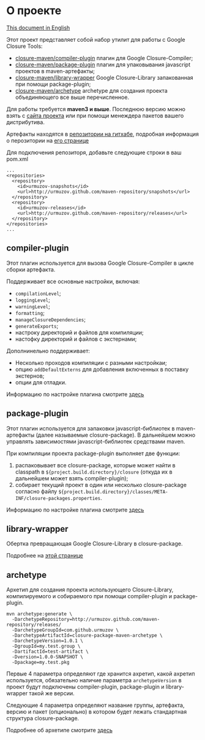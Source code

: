 
О проекте
=========

[This document in English](https://github.com/urmuzov/closure-maven/blob/master/README.md)

Этот проект представляет собой набор утилит для работы с Google Closure Tools:

* [closure-maven/compiler-plugin](https://github.com/urmuzov/closure-maven/tree/master/compiler-plugin) плагин для Google Closure-Compiler;
* [closure-maven/package-plugin](https://github.com/urmuzov/closure-maven/tree/master/package-plugin) плагин для упаковывания javascript проектов в maven-артефакты;
* [closure-maven/library-wrapper](https://github.com/urmuzov/closure-maven/tree/master/library-wrapper) Google Closure-Library запакованная при помощи package-plugin;
* [closure-maven/archetype](https://github.com/urmuzov/closure-maven/tree/master/archetype) archetype для создания проекта объединяющего все выше перечисленное.

Для работы требуется **maven3 и выше**. Последнюю версию можно взять с [сайта проекта](http://maven.apache.org/download.html) или при помощи менеждера пакетов вашего дистрибутива.

Артефакты находятся в [репозитории на гитхабе](http://urmuzov.github.com/maven-repository), подробная информация о перозитории на [его странице](https://github.com/urmuzov/maven-repository)

Для подключения репозиторя, добавьте следующие строки в ваш pom.xml

    ...
    <repositories>
      <repository>
        <id>urmuzov-snapshots</id>
        <url>http://urmuzov.github.com/maven-repository/snapshots</url>
      </repository>
      <repository>
        <id>urmuzov-releases</id>
        <url>http://urmuzov.github.com/maven-repository/releases</url>
      </repository>
    </repositories>
    ...

compiler-plugin
---------------

Этот плагин используется для вызова Google Closure-Compiler в цикле сборки артефакта.

Поддерживает все основные настройки, включая:

* `compilationLevel`;
* `loggingLevel`;
* `warningLevel`;
* `formatting`;
* `manageClosureDependencies`;
* `generateExports`;
* настроку директорий и файлов для компиляции;
* настофку директорий и файлов с экстернами;

Дополнинельно поддерживает:

* Несколько проходов компиляции с разными настройкаи;
* опцию `addDefaultExterns` для добавления включенных в поставку экстернов;
* опции для отладки.

Информацию по настройке плагина смотрите [здесь](https://github.com/urmuzov/closure-maven/tree/master/compiler-plugin)

package-plugin
--------------

Этот плагин используется для запаковки javascript-библиотек в maven-артефакты (далее называемые closure-package). В дальнейшем можно управлять зависимостями javascript-библиотек средствами maven.

При компиляции проекта package-plugin выполняет две функции:

1. распаковывает все closure-package, которые может найти в classpath в `${project.build.directory}/closure` (откуда их в дальнейшем может взять compiler-plugin); 
2. собирает текущий проект в один или несколько closure-package согласно файлу `${project.build.directory}/classes/META-INF/closure-packages.properties`.

Информацию по настройке плагина смотрите [здесь](https://github.com/urmuzov/closure-maven/tree/master/package-plugin)

library-wrapper
---------------

Обертка превращающая Google Closure-Library в closure-package.

Подробнее на [этой странице](https://github.com/urmuzov/closure-maven/tree/master/library-wrapper)

archetype
---------

Архетип для создания проекта использующего Closure-Library, компилируемого и собираемого при помощи compiler-plugin и package-plugin.

    mvn archetype:generate \
      -DarchetypeRepository=http://urmuzov.github.com/maven-repository/releases/
      -DarchetypeGroupId=com.github.urmuzov \ 
      -DarchetypeArtifactId=closure-package-maven-archetype \
      -DarchetypeVersion=1.0.1 \
      -DgroupId=my.test.group \
      -DartifactId=test-artifact \
      -Dversion=1.0.0-SNAPSHOT \
      -Dpackage=my.test.pkg
      
Первые 4 параметра определяют где хранится ахретип, какой ахретип используется, обязательно наличие параметра `archetypeVersion` в проект будут подключены compiler-plugin, package-plugin и library-wrapper такой же версии.
 
Следующие 4 параметра определяют название группы, артефакта, версию и пакет (опционально) в котором будет лежать стандартная структура closure-package.

Подробнее об архетипе смотрите [здесь](https://github.com/urmuzov/closure-maven/tree/master/package-plugin)
